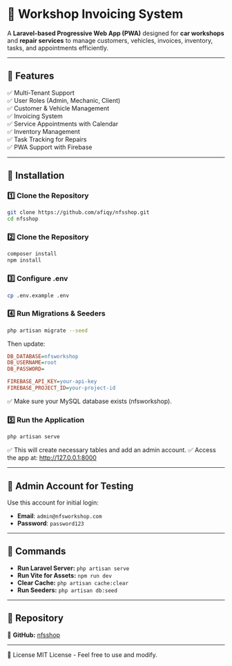 # 🚗 Workshop Invoicing System

A **Laravel-based Progressive Web App (PWA)** designed for **car workshops** and **repair services** to manage customers, vehicles, invoices, inventory, tasks, and appointments efficiently.

---

## 📌 Features
✅ Multi-Tenant Support  
✅ User Roles (Admin, Mechanic, Client)  
✅ Customer & Vehicle Management  
✅ Invoicing System  
✅ Service Appointments with Calendar  
✅ Inventory Management  
✅ Task Tracking for Repairs  
✅ PWA Support with Firebase  

---

## 📌 Installation

### **1️⃣ Clone the Repository**
```sh
git clone https://github.com/afiqy/nfsshop.git
cd nfsshop
```

### **2️⃣ Clone the Repository**
```sh
composer install
npm install
```

### **3️⃣ Configure .env**
```sh
cp .env.example .env
```

### **4️⃣ Run Migrations & Seeders**
```sh
php artisan migrate --seed
```
Then update:
```ini
DB_DATABASE=nfsworkshop
DB_USERNAME=root
DB_PASSWORD=

FIREBASE_API_KEY=your-api-key
FIREBASE_PROJECT_ID=your-project-id
```
✅ Make sure your MySQL database exists (nfsworkshop).

### **5️⃣ Run the Application**
```sh
php artisan serve
```
✅ This will create necessary tables and add an admin account.
✅ Access the app at: http://127.0.0.1:8000

---

## 📌 Admin Account for Testing

Use this account for initial login:

- **Email**: `admin@nfsworkshop.com`  
- **Password**: `password123`  

---

## 📌 Commands

- **Run Laravel Server:** `php artisan serve`  
- **Run Vite for Assets:** `npm run dev`  
- **Clear Cache:** `php artisan cache:clear`  
- **Run Seeders:** `php artisan db:seed`

---

## 📌 Repository
🔗 **GitHub:** [nfsshop](https://github.com/afiqy/nfsshop.git)

---

📌 License
MIT License - Feel free to use and modify.
